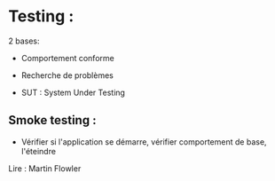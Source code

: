 # Testing :

2 bases:
* Comportement conforme
* Recherche de problèmes

* SUT : System Under Testing

## Smoke testing :
* Vérifier si l'application se démarre, vérifier comportement de base, l'éteindre

Lire : Martin Flowler